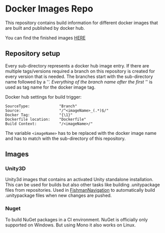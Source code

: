 # Docker Images Repo

This repository contains build information for different docker images that are built and published by docker hub.

You can find the finished images [HERE](https://hub.docker.com/u/robinryf/)

## Repository setup

Every sub-directory represents a docker hub image entry. If there are multiple tags/versions required a branch on this repository is created for every version that is needed. The branches start with the sub-directory name followed by a '_'. Everything of the branch name after the first '_' is used as tag name for the docker image tag.

Docker hub settings for build trigger:
```
SourceType:             "Branch"
Source:                 "/^<imageName>_(.*)$/"
Docker Tag:             "{\1}"
Dockerfile location:    "Dockerfile"
Build Context:          "/<imageName>/"
```

The variable `<imageName>` has to be replaced with the docker image name and has to match with the sub-directory of this repository.

## Images

### Unity3D

Unity3d images that contains an activated Unity standalone installation. This can be used for builds but also other tasks like building .unitypackage files from repositories. Used in [FishmanNavigation](https://gitlab.com/robinryf/fishman-navigation) to automatically build .unitypackage files when new changes are pushed.


### Nuget

To build NuGet packages in a CI environment. NuGet is officially only supported on Windows. But using Mono it also works on Linux.
